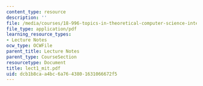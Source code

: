 ```yaml
---
content_type: resource
description: ''
file: /media/courses/18-996-topics-in-theoretical-computer-science-internet-research-problems-spring-2002/dcb1b8caa4bc6a7643801631066672f5_lect1_mit.pdf
file_type: application/pdf
learning_resource_types:
- Lecture Notes
ocw_type: OCWFile
parent_title: Lecture Notes
parent_type: CourseSection
resourcetype: Document
title: lect1_mit.pdf
uid: dcb1b8ca-a4bc-6a76-4380-1631066672f5
---
```

